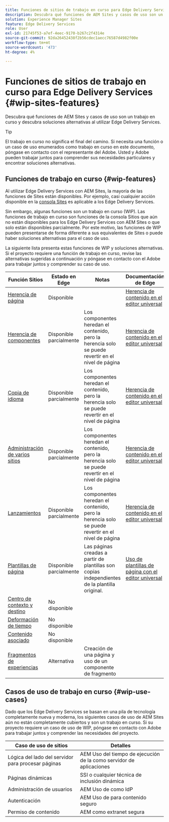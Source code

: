 ```yaml
---
title: Funciones de sitios de trabajo en curso para Edge Delivery Services
description: Descubra qué funciones de AEM Sites y casos de uso son un trabajo en curso y descubra soluciones alternativas al utilizar Edge Delivery Services.
solution: Experience Manager Sites
feature: Edge Delivery Services
role: User
exl-id: 21745f53-a7ef-4eec-9170-b267c2f4314e
source-git-commit: 92da26452438f2b56cdec1aecc76587d4982f00e
workflow-type: tm+mt
source-wordcount: '473'
ht-degree: 4%

---
```


# Funciones de sitios de trabajo en curso para Edge Delivery Services {#wip-sites-features}

Descubra qué funciones de AEM Sites y casos de uso son un trabajo en curso y descubra soluciones alternativas al utilizar Edge Delivery Services.

>[!TIP]
>
>El trabajo en curso no significa el final del camino. Si necesita una función o un caso de uso enumerados como trabajo en curso en este documento, póngase en contacto con el representante del Adobe. Usted y Adobe pueden trabajar juntos para comprender sus necesidades particulares y encontrar soluciones alternativas.

## Funciones de trabajo en curso {#wip-features}

Al utilizar Edge Delivery Services con AEM Sites, la mayoría de las funciones de Sites están disponibles. Por ejemplo, casi cualquier acción disponible en la [consola Sites](/help/sites-cloud/authoring/sites-console/introduction.md) es aplicable a los Edge Delivery Services.

Sin embargo, algunas funciones son un trabajo en curso (WIP). Las funciones de trabajo en curso son funciones de la consola Sitios que aún no están disponibles para los Edge Delivery Services con AEM Sites o que solo están disponibles parcialmente. Por este motivo, las funciones de WIP pueden presentarse de forma diferente a sus equivalentes de Sites o puede haber soluciones alternativas para el caso de uso.

La siguiente lista presenta estas funciones de WIP y soluciones alternativas. Si el proyecto requiere una función de trabajo en curso, revise las alternativas sugeridas a continuación y póngase en contacto con el Adobe para trabajar juntos y comprender su caso de uso.

| Función Sitios | Estado en Edge | Notas | Documentación de Edge |
|---|---|---|---|
| [Herencia de página](/help/sites-cloud/administering/msm-and-translation.md) | Disponible |  | [Herencia de contenido en el editor universal](/help/sites-cloud/authoring/universal-editor/inheritance.md) |
| [Herencia de componentes](/help/sites-cloud/administering/msm-and-translation.md) | Disponible parcialmente | Los componentes heredan el contenido, pero la herencia solo se puede revertir en el nivel de página | [Herencia de contenido en el editor universal](/help/sites-cloud/authoring/universal-editor/inheritance.md) |
| [Copia de idioma](/help/sites-cloud/administering/translation/overview.md) | Disponible parcialmente | Los componentes heredan el contenido, pero la herencia solo se puede revertir en el nivel de página | [Herencia de contenido en el editor universal](/help/sites-cloud/authoring/universal-editor/inheritance.md) |
| [Administración de varios sitios](/help/sites-cloud/administering/msm/overview.md) | Disponible parcialmente | Los componentes heredan el contenido, pero la herencia solo se puede revertir en el nivel de página | [Herencia de contenido en el editor universal](/help/sites-cloud/authoring/universal-editor/inheritance.md) |
| [Lanzamientos](/help/sites-cloud/authoring/launches/overview.md) | Disponible parcialmente | Los componentes heredan el contenido, pero la herencia solo se puede revertir en el nivel de página | [Herencia de contenido en el editor universal](/help/sites-cloud/authoring/universal-editor/inheritance.md) |
| [Plantillas de página](/help/sites-cloud/authoring/page-editor/templates.md) | Disponible parcialmente | Las páginas creadas a partir de plantillas son copias independientes de la plantilla original. | [Uso de plantillas de página con el editor universal](/help/sites-cloud/authoring/universal-editor/templates.md) |
| [Centro de contexto y destino](/help/sites-cloud/authoring/personalization/overview.md) | No disponible |  |  |
| [Deformación de tiempo](/help/sites-cloud/authoring/launches/preview.md) | No disponible |  |  |
| [Contenido asociado](/help/sites-cloud/authoring/page-editor/editor-side-panel.md#associated-content-browser) | No disponible |  |  |
| [Fragmentos de experiencias](/help/sites-cloud/authoring/fragments/experience-fragments.md) | Alternativa | Creación de una página y uso de un componente de fragmento |  |

## Casos de uso de trabajo en curso {#wip-use-cases}

Dado que los Edge Delivery Services se basan en una pila de tecnología completamente nueva y moderna, los siguientes casos de uso de AEM Sites aún no están completamente cubiertos y son un trabajo en curso. Si su proyecto requiere un caso de uso de WIP, póngase en contacto con Adobe para trabajar juntos y comprender las necesidades del proyecto.

| Caso de uso de sitios | Detalles |
|---|---|
| Lógica del lado del servidor para procesar páginas | AEM Uso del tiempo de ejecución de la como servidor de aplicaciones |
| Páginas dinámicas | SSI o cualquier técnica de inclusión dinámica |
| Administración de usuarios | AEM Uso de como IdP |
| Autenticación | AEM Uso de para contenido seguro |
| Permiso de contenido | AEM como extranet segura |
